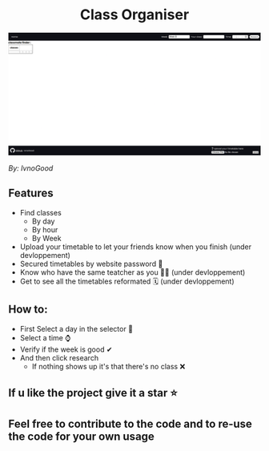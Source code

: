 <h1 align="center">Class Organiser</h1>

<p align="center" width="90%" height="90%"><img src="./screenshots/picture.png"></p>

<p><em>By: IvnoGood</em></p>

## Features

* Find classes
    * By day
    * By hour
    * By Week
* Upload your timetable to let your friends know when you finish (under devloppement) 
* Secured timetables by website password 🔐
* Know who have the same teatcher as you 👨‍🏫 (under devloppement)
* Get to see all the timetables reformated 🗓 (under devloppement)

## How to:

* First Select a day in the selector 📅
* Select a time ⌚
* Verify if the week is good ✔
* And then click research
    * If nothing shows up it's that there's no class ❌

## If u like the project give it a star ⭐

## Feel free to contribute to the code and to re-use the code for your own usage